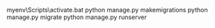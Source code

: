 myenv\Scripts\activate.bat
python manage.py makemigrations
python manage.py migrate
python manage.py runserver 